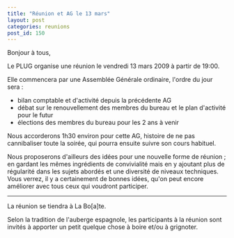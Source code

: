 ```yaml
---
title: "Réunion et AG le 13 mars"
layout: post
categories: reunions
post_id: 150
---
```

Bonjour à tous,

Le PLUG organise une réunion le vendredi 13 mars 2009 à partir de 19:00.

Elle commencera par une Assemblée Générale ordinaire, l'ordre du jour sera :

- bilan comptable et d'activité depuis la précédente AG
- débat sur le renouvellement des membres du bureau et le plan
d'activité pour le futur
- élections des membres du bureau pour les 2 ans à venir

Nous accorderons 1h30 environ pour cette AG, histoire de ne pas
cannibaliser toute la soirée, qui pourra ensuite suivre son cours
habituel.

Nous proposerons d'ailleurs des idées pour une nouvelle forme de réunion ; en gardant les mêmes ingrédients de convivialité mais en y ajoutant plus de régularité dans les sujets abordés et une diversité de niveaux techniques. Vous verrez, il y a certainement de bonnes idées, qu'on peut encore améliorer avec tous ceux qui voudront participer.

----
La réunion se tiendra à La Bo\[a\]te.

Selon la tradition de l'auberge espagnole, les participants à la réunion sont invités à apporter un petit quelque chose à boire et/ou à grignoter.